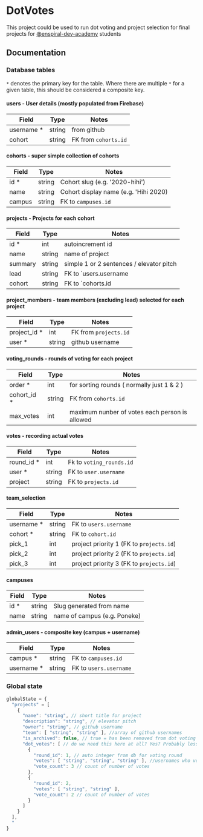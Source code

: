 # DotVotes 
This project could be used to run dot voting and project selection for final projects for [@enspiral-dev-academy](https://github.com/enspiral-dev-academy) students

## Documentation

### Database tables

`*` denotes the primary key for the table. Where there are multiple `*` for a given table, this should be considered a composite key.

#### users - User details (mostly populated from Firebase)

| Field      | Type    |  Notes                               |
| --------   | ------- | ------------------------------------ |
| username * | string  | from github                          |
| cohort     | string  | FK from `cohorts.id`                 |

#### cohorts - super simple collection of cohorts

| Field  | Type   | Notes                                 |
| -----  | ------ | ------------------------------------- |
| id *   | string | Cohort slug (e.g. '2020-hihi')        |
| name   | string | Cohort display name (e.g. 'Hihi 2020) |
| campus | string | FK to `campuses.id`

#### projects - Projects for each cohort

| Field   | Type   | Notes                                    |
| -----   | ------ | -------------------------------------    |
| id *    | int    | autoincrement id                         |
| name    | string | name of project                          |
| summary | string | simple 1 or 2 sentences / elevator pitch |
| lead    | string | FK to `users.username                    |
| cohort  | string | FK to `cohorts.id |

#### project_members - team members (excluding lead) selected for each project 
| Field        | Type   | Notes                 |
| -----        | ------ | ------------------    |
| project_id * | int    | FK from `projects.id` |
| user *       | string | github username       |

#### voting_rounds - rounds of voting for each project
| Field        | Type   | Notes                                          |
| -----        | ------ | ------------------                             |
| order  *     | int    | for sorting rounds ( normally just 1 & 2 )     |
| cohort_id *  | string | FK from `cohorts.id`                           |
| max_votes    | int    | maximum nunber of votes each person is allowed |

#### votes - recording actual votes
| Field       | Type   | Notes                    |
| -----       | ------ | ------------------       |
| round_id *  | int    | Fk to `voting_rounds.id` |
| user *      | string | FK to `user.username`    |
| project     | string | FK to `projects.id`      | 

#### team_selection
| Field      | Type   | Notes                                    |
| -----      | ------ | ------------------                       |
| username * | string | FK to `users.username`                   |
| cohort *   | string | FK to `cohort.id`                        |
| pick_1     | int    | project priority 1 (FK to `projects.id`) |
| pick_2     | int    | project priority 2 (FK to `projects.id`) |
| pick_3     | int    | project priority 3 (FK to `projects.id`) |

#### campuses
| Field | Type | Notes |
| --- | --- | --- |
| id * | string | Slug generated from name |
| name | string | name of campus (e.g. Poneke) |

#### admin_users - composite key (campus + username)
| Field | Type | Notes |
| --- | --- | --- |
| campus * | string | FK to `campuses.id` |
| username * | string | FK to `users.username` |



### Global state
``` js
globalState = {
  "projects" = [
    {
      "name": "string", // short title for project
      "description": "string", // elevator pitch
      "owner": "string", // github username
      "team": [ "string", "string" ], //array of github usernames
      "is_archived": false, // true = has been removed from dot voting (voted off)
      "dot_votes": [ // do we need this here at all? Yes? Probably less processing to store it in store?
        { 
          "round_id": 1, // auto integer from db for voting round
          "votes": [ "string", "string", "string" ], //usernames who voted for this thing
          "vote_count": 3 // count of number of votes
        },
        {
          "round_id": 2,
          "votes": [ "string", "string" ],
          "vote_count": 2 // count of number of votes
        }
      ]
    }
  ],
  "
}
```